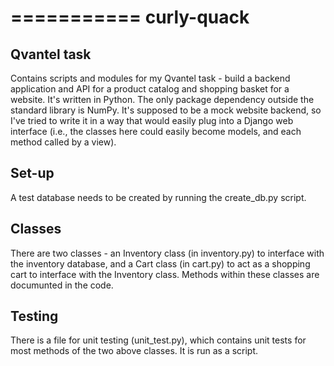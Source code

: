 ===========
curly-quack
===========

Qvantel task
------------

Contains scripts and modules for my Qvantel task - build a backend application
and API for a product catalog and shopping basket for a website.  It's written
in Python. The only package dependency outside the standard library is NumPy.
It's supposed to be a mock website backend, so I've tried to write it in a way
that would easily plug into a Django web interface (i.e., the classes here could
easily become models, and each method called by a view).

Set-up
------

A test database needs to be created by running the create_db.py script.

Classes
-------

There are two classes - an Inventory class (in inventory.py) to interface with the inventory database,
and a Cart class (in cart.py) to act as a shopping cart to interface with the Inventory class.
Methods within these classes are documunted in the code.

Testing
-------
There is a file for unit testing (unit_test.py), which contains unit tests for most methods
of the two above classes.  It is run as a script.